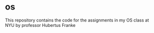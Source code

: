 # os

This repository contains the code for the assignments in my OS class at NYU by professor Hubertus Franke
